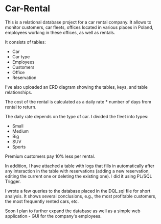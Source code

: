 # Car-Rental
This is a relational database project for a car rental company. It allows to monitor customers, car fleets, offices located in various places in Poland, employees working in these offices, as well as rentals.

It consists of tables:
- Car
- Car type
- Employees
- Customers
- Office
- Reservation

I've also uploaded an ERD diagram showing the tables, keys, and table relationships.

The cost of the rental is calculated as a daily rate * number of days from rental to return.

The daily rate depends on the type of car. I divided the fleet into types:
- Small
- Medium
- Big
- SUV
- Sports

Premium customers pay 10% less per rental.

In addition, I have attached a table with logs that fills in automatically after any interaction in the table with reservations (adding a new reservation, editing the current one or deleting the existing one). I did it using PL/SQL Trigger.

I wrote a few queries to the database placed in the DQL.sql file for short analysis. It shows several conclusions, e.g., the most profitable customers, the most frequently rented cars, etc.

Soon I plan to further expand the database as well as a simple web application - GUI for the company's employees.
